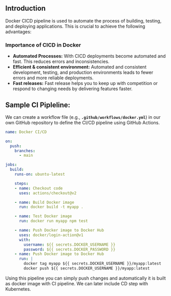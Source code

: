 ## Introduction

Docker CICD pipeline is used to automate the process of building, testing, and deploying applications. This is crucial to achieve the following advantages:

### Importance of CICD in Docker

- **Automated Processes:** With CICD deployments become automated and fast. This reduces errors and inconsistencies.
- **Efficient & consistent environment:** Automated and consistent development, testing, and production environments leads to fewer errors and more reliable deployments.
- **Fast releases:** Fast release helps you to keep up with competition or respond to changing needs by delivering features faster.

## Sample CI Pipleline:

We can create a workflow file (e.g., **`.github/workflows/docker.yml`**) in our own GitHub repository to define the CI/CD pipeline using GitHub Actions.

```yaml
name: Docker CI/CD

on:
  push:
    branches:
      - main

jobs:
  build:
    runs-on: ubuntu-latest

    steps:
    - name: Checkout code
      uses: actions/checkout@v2

    - name: Build Docker image
      run: docker build -t myapp .

    - name: Test Docker image
      run: docker run myapp npm test

    - name: Push Docker image to Docker Hub
      uses: docker/login-action@v1
      with:
        username: ${{ secrets.DOCKER_USERNAME }}
        password: ${{ secrets.DOCKER_PASSWORD }}
    - name: Push Docker image to Docker Hub
      run: |
        docker tag myapp ${{ secrets.DOCKER_USERNAME }}/myapp:latest
        docker push ${{ secrets.DOCKER_USERNAME }}/myapp:latest
```

Using this pipeline you can simply push changes and automatically it is built as docker image with CI pipeline. We can later include CD step with Kubernetes.